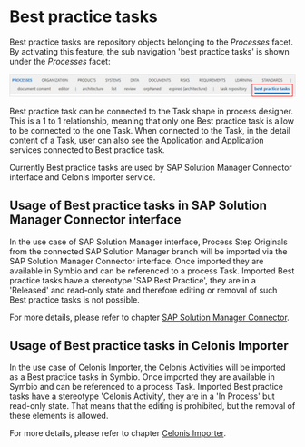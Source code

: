 # Best practice tasks

Best practice tasks are repository objects belonging to the _Processes_ facet.
By activating this feature, the sub navigation 'best practice tasks' is shown under the _Processes_ facet:

![screen](../media/best_practice_tasks.png)

 Best practice task can be connected to the Task shape in process designer. This is a 1 to 1 relationship, meaning that only one Best practice task is allow to be connected to the one Task.
 When connected to the Task, in the detail content of a Task, user can also see the Application and Application services connected to Best practice task.

Currently Best practice tasks are used by SAP Solution Manager Connector interface and Celonis Importer service.

## Usage of Best practice tasks in SAP Solution Manager Connector interface

 In the use case of SAP Solution Manager interface, Process Step Originals from the connected SAP Solution Manager branch will be imported via the SAP Solution Manager Connector interface. Once imported they are available in Symbio and can be referenced to a process Task. Imported Best practice tasks have a stereotype 'SAP Best Practice', they are in a 'Released' and read-only state and therefore editing or removal of such Best practice tasks is not possible.

For more details, please refer to chapter [SAP Solution Manager Connector](https://docs.symbioworld.com/admin/services/sap-solution-manager-connector/Introduction_Overview/).  

## Usage of Best practice tasks in Celonis Importer

In the use case of Celonis Importer, the Celonis Activities will be imported as a Best practice tasks in Symbio. Once imported they are available in Symbio and can be referenced to a process Task. Imported Best practice tasks have a stereotype 'Celonis Activity', they are in a 'In Process' but read-only state. That means that the editing is prohibited, but the removal of these elements is allowed.

For more details, please refer to chapter [Celonis Importer](https://docs.symbioworld.com/admin/services/celonis-importer/usage/).
